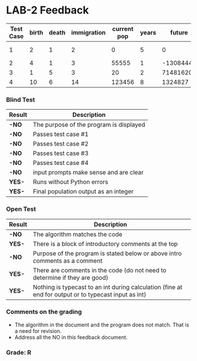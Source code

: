 # LAB-2 Feedback
| Test Case	| birth	| death	| immigration	| current pop	| years	| future	| increase/decrease |
|-----------|-------|-------|---------------|---------------|-------|-----------|-------------- |
| 1	        | 2	    | 1	    | 2	            | 0	            | 5	    | 0	        | stays same, or no output|
| 2	        | 4	    | 1	    | 3	            | 55555	        | 1	    | -13084445	| decrease |
| 3	        | 1	    | 5	    | 3	            | 20	        | 2	    | 71481620	| increase |
| 4	        | 10	| 6	    | 14	        | 123456	    | 8	    | 1324827	| increase |

### Blind Test
|Result |Description|
|--------------|-----------------------------------------|
| **-NO** | The purpose of the program is displayed |  
| **-NO** | Passes test case #1|   
| **-NO** | Passes test case #2|
| **-NO** | Passes test case #3|    
| **-NO** | Passes test case #4|   
| **-NO** | input prompts make sense and are clear|   
| **YES-** | Runs without Python errors  |
| **YES-** | Final population output as an integer|

### Open Test
|Result |Description|
|--------------|-----------------------------------------|
|**-NO**| The algorithm matches the code   |
|**YES-**| There is a block of introductory comments at the top |  
|**-NO**| Purpose of the program is stated below or above intro comments as a comment  |
|**YES-**| There are comments in the code (do not need to determine if they are good)|
|**YES-**| Nothing is typecast to an int during calculation (fine at end for output or to typecast input as int)|

### Comments on the grading
- The algorithm in the document and the program does not match. That is a need for revision. 
- Address all the NO in this feedback document. 
### Grade: R